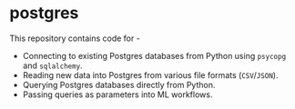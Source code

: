 # postgres

This repository contains code for - 
  - Connecting to existing Postgres databases from Python using `psycopg` and `sqlalchemy`.
  - Reading new data into Postgres from various file formats (`CSV`/`JSON`).
  - Querying Postgres databases directly from Python.
  - Passing queries as parameters into ML workflows.
